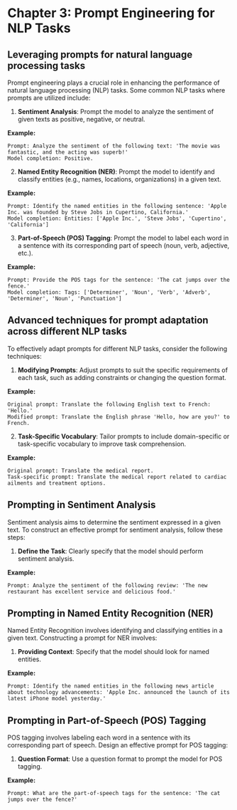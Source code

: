 # Chapter 3: Prompt Engineering for NLP Tasks

## Leveraging prompts for natural language processing tasks

Prompt engineering plays a crucial role in enhancing the performance of natural language processing (NLP) tasks. Some common NLP tasks where prompts are utilized include:

1. **Sentiment Analysis**: Prompt the model to analyze the sentiment of given texts as positive, negative, or neutral.

**Example:**
```
Prompt: Analyze the sentiment of the following text: 'The movie was fantastic, and the acting was superb!'
Model completion: Positive.
```

2. **Named Entity Recognition (NER)**: Prompt the model to identify and classify entities (e.g., names, locations, organizations) in a given text.

**Example:**
```
Prompt: Identify the named entities in the following sentence: 'Apple Inc. was founded by Steve Jobs in Cupertino, California.'
Model completion: Entities: ['Apple Inc.', 'Steve Jobs', 'Cupertino', 'California']
```

3. **Part-of-Speech (POS) Tagging**: Prompt the model to label each word in a sentence with its corresponding part of speech (noun, verb, adjective, etc.).

**Example:**
```
Prompt: Provide the POS tags for the sentence: 'The cat jumps over the fence.'
Model completion: Tags: ['Determiner', 'Noun', 'Verb', 'Adverb', 'Determiner', 'Noun', 'Punctuation']
```

## Advanced techniques for prompt adaptation across different NLP tasks

To effectively adapt prompts for different NLP tasks, consider the following techniques:

1. **Modifying Prompts**: Adjust prompts to suit the specific requirements of each task, such as adding constraints or changing the question format.

**Example:**
```
Original prompt: Translate the following English text to French: 'Hello.'
Modified prompt: Translate the English phrase 'Hello, how are you?' to French.
```

2. **Task-Specific Vocabulary**: Tailor prompts to include domain-specific or task-specific vocabulary to improve task comprehension.

**Example:**
```
Original prompt: Translate the medical report.
Task-specific prompt: Translate the medical report related to cardiac ailments and treatment options.
```

## Prompting in Sentiment Analysis

Sentiment analysis aims to determine the sentiment expressed in a given text. To construct an effective prompt for sentiment analysis, follow these steps:

1. **Define the Task**: Clearly specify that the model should perform sentiment analysis.

**Example:**
```
Prompt: Analyze the sentiment of the following review: 'The new restaurant has excellent service and delicious food.'
```

## Prompting in Named Entity Recognition (NER)

Named Entity Recognition involves identifying and classifying entities in a given text. Constructing a prompt for NER involves:

1. **Providing Context**: Specify that the model should look for named entities.

**Example:**
```
Prompt: Identify the named entities in the following news article about technology advancements: 'Apple Inc. announced the launch of its latest iPhone model yesterday.'
```

## Prompting in Part-of-Speech (POS) Tagging

POS tagging involves labeling each word in a sentence with its corresponding part of speech. Design an effective prompt for POS tagging:

1. **Question Format**: Use a question format to prompt the model for POS tagging.

**Example:**
```
Prompt: What are the part-of-speech tags for the sentence: 'The cat jumps over the fence?'
```